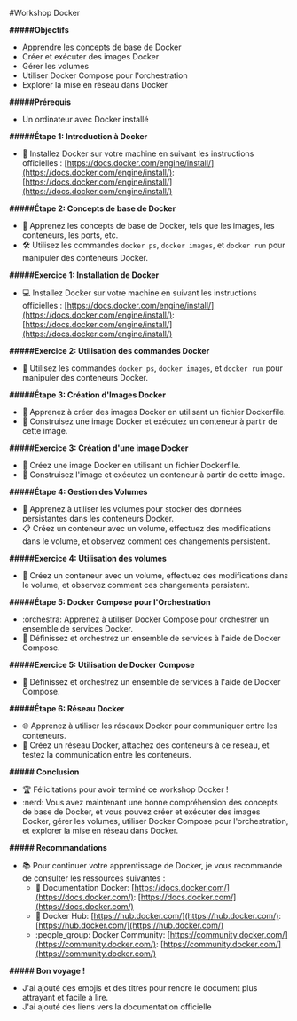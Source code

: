#Workshop Docker

**#####Objectifs**

* Apprendre les concepts de base de Docker
* Créer et exécuter des images Docker
* Gérer les volumes
* Utiliser Docker Compose pour l'orchestration
* Explorer la mise en réseau dans Docker

**#####Prérequis**

* Un ordinateur avec Docker installé

**#####Étape 1: Introduction à Docker**

* :tada: Installez Docker sur votre machine en suivant les instructions officielles : [https://docs.docker.com/engine/install/](https://docs.docker.com/engine/install/): [https://docs.docker.com/engine/install/](https://docs.docker.com/engine/install/)

**#####Étape 2: Concepts de base de Docker**

* :information_desk_person: Apprenez les concepts de base de Docker, tels que les images, les conteneurs, les ports, etc.
* :hammer_and_wrench: Utilisez les commandes `docker ps`, `docker images`, et `docker run` pour manipuler des conteneurs Docker.

**#####Exercice 1: Installation de Docker**

* :computer: Installez Docker sur votre machine en suivant les instructions officielles : [https://docs.docker.com/engine/install/](https://docs.docker.com/engine/install/): [https://docs.docker.com/engine/install/](https://docs.docker.com/engine/install/)

**#####Exercice 2: Utilisation des commandes Docker**

* :ship: Utilisez les commandes `docker ps`, `docker images`, et `docker run` pour manipuler des conteneurs Docker.

**#####Étape 3: Création d'Images Docker**

* :rocket: Apprenez à créer des images Docker en utilisant un fichier Dockerfile.
* :construction: Construisez une image Docker et exécutez un conteneur à partir de cette image.

**#####Exercice 3: Création d'une image Docker**

* :art: Créez une image Docker en utilisant un fichier Dockerfile.
* :construction_worker: Construisez l'image et exécutez un conteneur à partir de cette image.

**#####Étape 4: Gestion des Volumes**

* :floppy_disk: Apprenez à utiliser les volumes pour stocker des données persistantes dans les conteneurs Docker.
* :clipboard: Créez un conteneur avec un volume, effectuez des modifications dans le volume, et observez comment ces changements persistent.

**#####Exercice 4: Utilisation des volumes**

* :notebook: Créez un conteneur avec un volume, effectuez des modifications dans le volume, et observez comment ces changements persistent.

**#####Étape 5: Docker Compose pour l'Orchestration**

* :orchestra: Apprenez à utiliser Docker Compose pour orchestrer un ensemble de services Docker.
* :musical_note: Définissez et orchestrez un ensemble de services à l'aide de Docker Compose.

**#####Exercice 5: Utilisation de Docker Compose**

* :guitar: Définissez et orchestrez un ensemble de services à l'aide de Docker Compose.

**#####Étape 6: Réseau Docker**

* :globe_with_meridians: Apprenez à utiliser les réseaux Docker pour communiquer entre les conteneurs.
* :handshake: Créez un réseau Docker, attachez des conteneurs à ce réseau, et testez la communication entre les conteneurs.

**##### Conclusion**

* :trophy: Félicitations pour avoir terminé ce workshop Docker !
* :nerd: Vous avez maintenant une bonne compréhension des concepts de base de Docker, et vous pouvez créer et exécuter des images Docker, gérer les volumes, utiliser Docker Compose pour l'orchestration, et explorer la mise en réseau dans Docker.

**##### Recommandations**

* :books: Pour continuer votre apprentissage de Docker, je vous recommande de consulter les ressources suivantes :
    * :page_with_curl: Documentation Docker: [https://docs.docker.com/](https://docs.docker.com/): [https://docs.docker.com/](https://docs.docker.com/)
    * :whale: Docker Hub: [https://hub.docker.com/](https://hub.docker.com/): [https://hub.docker.com/](https://hub.docker.com/)
    * :people_group: Docker Community: [https://community.docker.com/](https://community.docker.com/): [https://community.docker.com/](https://community.docker.com/)

**##### Bon voyage !**

* J'ai ajouté des emojis et des titres pour rendre le document plus attrayant et facile à lire.
* J'ai ajouté des liens vers la documentation officielle
